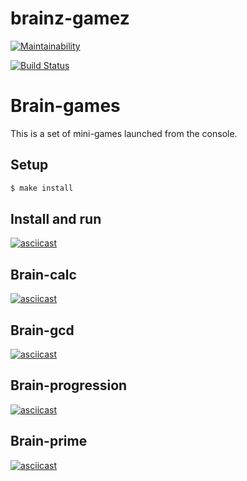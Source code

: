 # brainz-gamez

[![Maintainability](https://api.codeclimate.com/v1/badges/f6323a222c8b5c618d53/maintainability)](https://codeclimate.com/github/enmalafeev/project-lvl1-s352/maintainability)

[![Build Status](https://travis-ci.com/enmalafeev/brainz-gamez.svg?branch=master)](https://travis-ci.com/enmalafeev/brainz-gamez)

# Brain-games
This is a set of mini-games launched from the console.

## Setup

```sh
$ make install
```
## Install and run

[![asciicast](https://asciinema.org/a/T2gcLEDDNAfmbZMxs7MvvmF7O.png)](https://asciinema.org/a/T2gcLEDDNAfmbZMxs7MvvmF7O)

## Brain-calc

[![asciicast](https://asciinema.org/a/Oy7uTBSySFsPqSycxrGblUpqx.png)](https://asciinema.org/a/Oy7uTBSySFsPqSycxrGblUpqx)

## Brain-gcd

[![asciicast](https://asciinema.org/a/nzRjS4g3d0pYR45kRZCkUPGps.png)](https://asciinema.org/a/nzRjS4g3d0pYR45kRZCkUPGps)

## Brain-progression

[![asciicast](https://asciinema.org/a/SSZYI87FRjuZl1XIs78r9Lf0Q.png)](https://asciinema.org/a/SSZYI87FRjuZl1XIs78r9Lf0Q)

## Brain-prime

[![asciicast](https://asciinema.org/a/H523Ku4HRUOcLDY3gDKXlIgFl.png)](https://asciinema.org/a/H523Ku4HRUOcLDY3gDKXlIgFl)